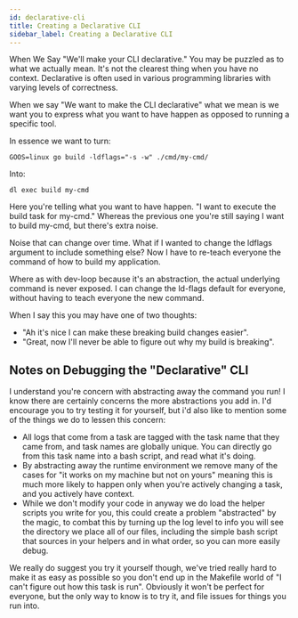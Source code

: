 ```yaml
---
id: declarative-cli
title: Creating a Declarative CLI
sidebar_label: Creating a Declarative CLI
---
```


When We Say "We'll make your CLI declarative." You may be puzzled as to what we actually mean. It's
not the clearest thing when you have no context. Declarative is often used in various programming libraries
with varying levels of correctness.

When we say "We want to make the CLI declarative" what we mean is we want you to express what you want to have happen as opposed to running a specific tool.

In essence we want to turn:

```shell
GOOS=linux go build -ldflags="-s -w" ./cmd/my-cmd/
```

Into:

```shell
dl exec build my-cmd
```

Here you're telling what you want to have happen. "I want to execute the build task for my-cmd."
Whereas the previous one you're still saying I want to build my-cmd, but there's extra noise.

Noise that can change over time. What if I wanted to change the ldflags argument to include something else? Now
I have to re-teach everyone the command of how to build my application.

Where as with dev-loop because it's an abstraction, the actual underlying command is never exposed. I can change the ld-flags default
for everyone, without having to teach everyone the new command.

When I say this you may have one of two thoughts:

* "Ah it's nice I can make these breaking build changes easier".
* "Great, now I'll never be able to figure out why my build is breaking".

## Notes on Debugging the "Declarative" CLI ##

I understand you're concern with abstracting away the command you run! I know there are certainly concerns the more
abstractions you add in. I'd encourage you to try testing it for yourself, but i'd also like to
mention some of the things we do to lessen this concern:

* All logs that come from a task are tagged with the task name that they came from, and task names are globally unique.
  You can directly go from this task name into a bash script, and read what it's doing.
* By abstracting away the runtime environment we remove many of the cases for "it works on my machine but not on yours"
  meaning this is much more likely to happen only when you're actively changing a task, and you actively have context.
* While we don't modify your code in anyway we do load the helper scripts you write for you, this could create a problem "abstracted" by
  the magic, to combat this by turning up the log level to info you will see the directory we place all of our files, including
  the simple bash script that sources in your helpers and in what order, so you can more easily debug.

We really do suggest you try it yourself though, we've tried really hard to make it as easy as possible so you don't end up
in the Makefile world of "I can't figure out how this task is run". Obviously it won't be perfect for everyone, but the only
way to know is to try it, and file issues for things you run into.
